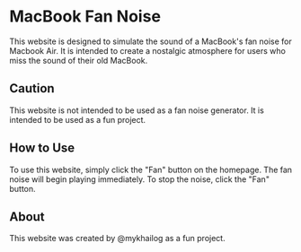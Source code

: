 # MacBook Fan Noise

This website is designed to simulate the sound of a MacBook's fan noise for Macbook Air. 
It is intended to create a nostalgic atmosphere for users who miss the sound of their old MacBook.

## Caution
This website is not intended to be used as a fan noise generator. It is intended to be used as a fun project.

## How to Use

To use this website, simply click the "Fan" button on the homepage. The fan noise will begin playing immediately. To stop the noise, click the "Fan" button.


## About

This website was created by @mykhailog as a fun project.